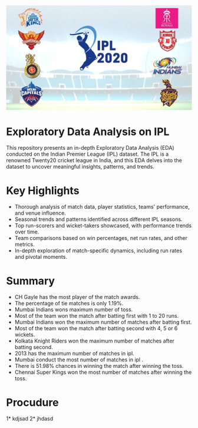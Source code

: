 ![Image Alt Text](https://github.com/GayasuddinMohd/Exploratory-Data-Analysis-on-IPL/blob/main/ipl.jpg?raw=true)

# Exploratory Data Analysis on IPL
This repository presents an in-depth Exploratory Data Analysis (EDA) conducted on the Indian Premier League (IPL) dataset. The IPL is a renowned Twenty20 cricket league in India, and this EDA delves into the dataset to uncover meaningful insights, patterns, and trends.

# Key Highlights
* Thorough analysis of match data, player statistics, teams' performance, and venue influence.
* Seasonal trends and patterns identified across different IPL seasons.
* Top run-scorers and wicket-takers showcased, with performance trends over time.
* Team comparisons based on win percentages, net run rates, and other metrics.
* In-depth exploration of match-specific dynamics, including run rates and pivotal moments.

# Summary 
* CH Gayle has the most player of the match awards.
* The percentage of tie matches is only 1.19%.
* Mumbai Indians wons maximum number of toss.
* Most of the team won the match after batting first with 1 to 20 runs.
* Mumbai Indians won the maximum number of matches after batting first.
* Most of the team won the match after batting second with 4, 5 or 6 wickets.
* Kolkata Knight Riders won the maximum number of matches after batting second.
* 2013 has the maximum number of matches in ipl.
* Mumbai conduct the most number of matches in ipl .
* There is 51.98% chances in winning the match after winning the toss.
* Chennai Super Kings won the most number of matches after winning the toss.

# Procudure 
1* kdjsad
2* jhdasd



















